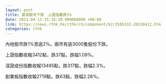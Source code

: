 ```yaml
---
layout: post
title: 滬深股市下跌　上證指數跌1%
date: 2021-04-12 15:16:20.000000000 +08:00
link: https://news.rthk.hk/rthk/ch/component/k2/1585332-20210412.htm
categories: rthk
---
```


內地股市跌1%至逾2%。兩市有逾3000隻股份下跌。

上證指數收報3412點，跌37點，跌幅1.09%。

深證成份指數收報13495點，跌317點，跌幅2.3%。

創業板指數收報2719點，跌63點，跌幅2.28%。
